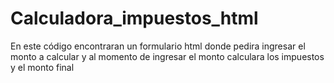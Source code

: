 # Calculadora_impuestos_html
En este código encontraran un formulario html donde pedira ingresar el monto a calcular y al momento de ingresar el monto calculara los impuestos y el monto final
